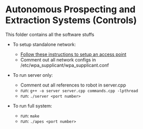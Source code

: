 # Autonomous Prospecting and Extraction Systems (Controls)

This folder contains all the software stuffs

* To setup standalone network:
    * [Follow these instructions to setup an access point](www.raspberrypi.org/documentation/configuration/wireless/access-point.md)
    * Comment out all network configs in /etc/wpa_supplicant/wpa_supplicant.conf

* To run server only:
    * Comment out all references to robot in server.cpp
    * run: ```g++ -o server server.cpp commands.cpp -lpthread```
    * run: ```./server <port number>```

* To run full system:
    * run: ```make```
    * run: ```./apes <port number>```
    
